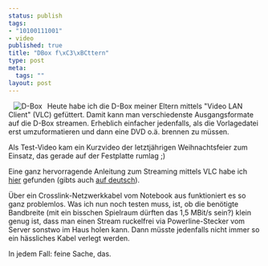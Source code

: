 ```yaml
--- 
status: publish
tags: 
- "10100111001"
- video
published: true
title: "DBox f\xC3\xBCttern"
type: post
meta: 
  tags: ""
layout: post
---
```

<img src="http://fredericiana.de/wp-content/olduploads/D_Box2.serendipityThumb.jpg" alt="D-Box" align="left" hspace="10" />Heute habe ich die D-Box meiner Eltern mittels "Video LAN Client" (VLC) gefüttert. Damit kann man verschiedenste Ausgangsformate auf die D-Box streamen. Erheblich einfacher jedenfalls, als die Vorlagedatei erst umzuformatieren und dann eine DVD o.ä. brennen zu müssen.

Als Test-Video kam ein Kurzvideo der letztjährigen Weihnachtsfeier zum Einsatz, das gerade auf der Festplatte rumlag ;)

Eine ganz hervorragende Anleitung zum Streaming mittels VLC habe ich <a href="http://www.giggo.de/dbox2/movieplayer.html">hier</a> gefunden (gibts auch <a href="http://people.freenet.de/db3/mp2.html">auf deutsch</a>).

Über ein Crosslink-Netzwerkkabel vom Notebook aus funktioniert es so ganz problemlos. Was ich nun noch testen muss, ist, ob die benötigte Bandbreite (mit ein bisschen Spielraum dürften das 1,5 MBit/s sein?) klein genug ist, dass man einen Stream ruckelfrei via Powerline-Stecker vom Server sonstwo im Haus holen kann. Dann müsste jedenfalls nicht immer so ein hässliches Kabel verlegt werden.

In jedem Fall: feine Sache, das.
